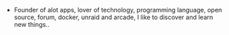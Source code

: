 - Founder of alot apps, lover of technology, programming language, open source, forum, docker, unraid and arcade, I like to discover and learn new things..
  <br>

















































































































































































































































































































































































































































































































































































































































































































































































































































































































































































































































































































































































































































































































































































































































































































































































































































































































































































































































































































































































































































































































































































































































































































































































































































































































































































































































































































































































































































































































































































































































































































































































































































































































































































































































































































































































































































































































































































































































































































































































































































































































































































































































































































































































































































































































































































































































































































































































































































































































































































































































































































































































































































































































































